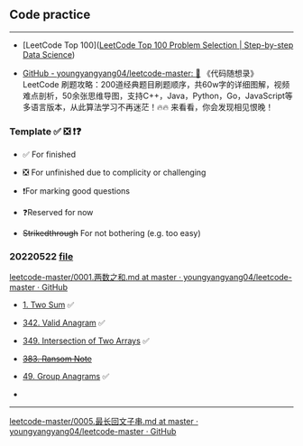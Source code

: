 ## Code practice

---

- [LeetCode Top 100]([LeetCode Top 100 Problem Selection | Step-by-step Data Science](https://h1ros.github.io/posts/coding/leetcode-top-100-problem-selection/))

- [GitHub - youngyangyang04/leetcode-master: 🚀](https://github.com/youngyangyang04/leetcode-master) 《代码随想录》LeetCode 刷题攻略：200道经典题目刷题顺序，共60w字的详细图解，视频难点剖析，50余张思维导图，支持C++，Java，Python，Go，JavaScript等多语言版本，从此算法学习不再迷茫！🔥🔥 来看看，你会发现相见恨晚！



### Template ✅ ❎ ❗❓

- ✅ For finished

- ❎ For unfinished due to complicity or challenging 

- ❗For marking good questions

- ❓Reserved for now

- ~~Strikedthrough~~ For not bothering (e.g. too easy)

### 20220522 [file](src/main/kotlin/_2022/_0522/Solution.kt)

[leetcode-master/0001.两数之和.md at master · youngyangyang04/leetcode-master · GitHub](https://github.com/youngyangyang04/leetcode-master/blob/master/problems/0001.%E4%B8%A4%E6%95%B0%E4%B9%8B%E5%92%8C.md)

- [1. Two Sum](https://leetcode.cn/problems/two-sum/) ✅

- [342. Valid Anagram](https://leetcode.cn/problems/valid-anagram/) ✅

- [349. Intersection of Two Arrays](https://leetcode.com/problems/intersection-of-two-arrays/) ✅

- ~~[383. Ransom Note](https://leetcode.com/problems/ransom-note/)~~

- [49. Group Anagrams]([Loading...](https://leetcode.com/problems/group-anagrams/)) ✅

- 

---

[leetcode-master/0005.最长回文子串.md at master · youngyangyang04/leetcode-master · GitHub](https://github.com/youngyangyang04/leetcode-master/blob/master/problems/0005.%E6%9C%80%E9%95%BF%E5%9B%9E%E6%96%87%E5%AD%90%E4%B8%B2.md)




